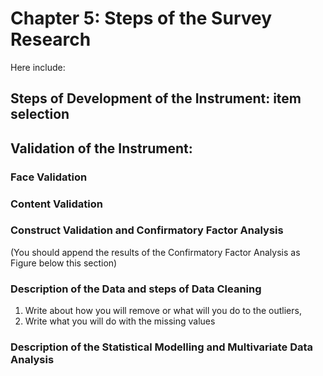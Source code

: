 # Chapter 5: Steps of the Survey Research

Here include:

## Steps of Development of the Instrument: item selection

## Validation of the Instrument: 

### Face Validation

### Content Validation

### Construct Validation and Confirmatory Factor Analysis
(You should append the results of the Confirmatory Factor Analysis as Figure below this section)

### Description of the Data and steps of Data Cleaning

1. Write about how you will remove or what will you do to the outliers,
2. Write what you will do with the missing values

### Description of the Statistical Modelling and Multivariate Data Analysis    
    
    
    